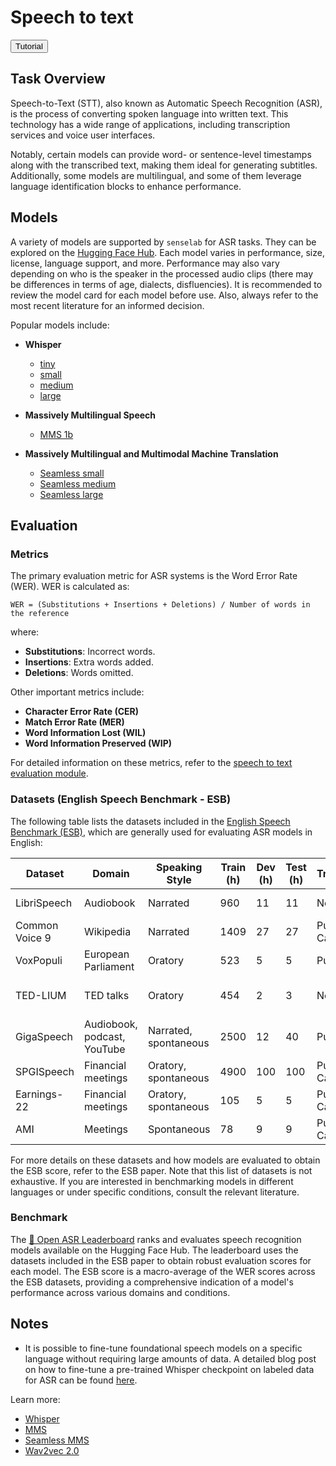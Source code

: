 <script>
    function redirectToTutorial() {
        window.location.href = "https://github.com/sensein/senselab/blob/main/tutorials/speech_to_text.ipynb";
    }
</script>

# Speech to text


<button class="tutorial-button" onclick="redirectToTutorial()">Tutorial</button>

## Task Overview
Speech-to-Text (STT), also known as Automatic Speech Recognition (ASR), is the process of converting spoken language into written text. This technology has a wide range of applications, including transcription services and voice user interfaces.

Notably, certain models can provide word- or sentence-level timestamps along with the transcribed text, making them ideal for generating subtitles. Additionally, some models are multilingual, and some of them leverage language identification blocks to enhance performance.


## Models
A variety of models are supported by ```senselab``` for ASR tasks. They can be explored on the [Hugging Face Hub](https://huggingface.co/models?library=transformers&pipeline_tag=automatic-speech-recognition&sort=downloads). Each model varies in performance, size, license, language support, and more. Performance may also vary depending on who is the speaker in the processed audio clips (there may be differences in terms of age, dialects, disfluencies). It is recommended to review the model card for each model before use. Also, always refer to the most recent literature for an informed decision.

Popular models include:
- **Whisper**
  - [tiny](https://huggingface.co/openai/whisper-tiny)
  - [small](https://huggingface.co/openai/whisper-small)
  - [medium](https://huggingface.co/openai/whisper-medium)
  - [large](https://huggingface.co/openai/whisper-large-v3)

- **Massively Multilingual Speech**
  - [MMS 1b](https://huggingface.co/facebook/mms-1b-all)

- **Massively Multilingual and Multimodal Machine Translation**
  - [Seamless small](https://huggingface.co/facebook/seamless-m4t-unity-small-s2t)
  - [Seamless medium](https://huggingface.co/facebook/hf-seamless-m4t-medium)
  - [Seamless large](https://huggingface.co/facebook/seamless-m4t-v2-large)

## Evaluation
### Metrics
The primary evaluation metric for ASR systems is the Word Error Rate (WER). WER is calculated as:

    WER = (Substitutions + Insertions + Deletions) / Number of words in the reference

where:
- **Substitutions**: Incorrect words.
- **Insertions**: Extra words added.
- **Deletions**: Words omitted.

Other important metrics include:
- **Character Error Rate (CER)**
- **Match Error Rate (MER)**
- **Word Information Lost (WIL)**
- **Word Information Preserved (WIP)**

For detailed information on these metrics, refer to the [speech to text evaluation module](speech_to_text_evaluation).

### Datasets (English Speech Benchmark - ESB)
The following table lists the datasets included in the [English Speech Benchmark (ESB)](https://arxiv.org/abs/2210.13352), which are generally used for evaluating ASR models in English:

| Dataset        | Domain                  | Speaking Style      | Train (h) | Dev (h) | Test (h) | Transcriptions         | License            |
|----------------|-------------------------|---------------------|-----------|---------|----------|------------------------|--------------------|
| LibriSpeech    | Audiobook               | Narrated            | 960       | 11      | 11       | Normalized             | CC-BY-4.0          |
| Common Voice 9 | Wikipedia               | Narrated            | 1409      | 27      | 27       | Punctuated & Cased     | CC0-1.0            |
| VoxPopuli      | European Parliament     | Oratory             | 523       | 5       | 5        | Punctuated             | CC0                |
| TED-LIUM       | TED talks               | Oratory             | 454       | 2       | 3        | Normalized             | CC-BY-NC-ND 3.0    |
| GigaSpeech     | Audiobook, podcast, YouTube | Narrated, spontaneous | 2500 | 12      | 40       | Punctuated             | Apache-2.0         |
| SPGISpeech     | Financial meetings      | Oratory, spontaneous| 4900      | 100     | 100      | Punctuated & Cased     | User Agreement     |
| Earnings-22    | Financial meetings      | Oratory, spontaneous| 105       | 5       | 5        | Punctuated & Cased     | CC-BY-SA-4.0       |
| AMI            | Meetings                | Spontaneous         | 78        | 9       | 9        | Punctuated & Cased     | CC-BY-4.0          |

For more details on these datasets and how models are evaluated to obtain the ESB score, refer to the ESB paper.
Note that this list of datasets is not exhaustive. If you are interested in benchmarking models in different languages or under specific conditions, consult the relevant literature.

### Benchmark
The [🤗 Open ASR Leaderboard](https://huggingface.co/spaces/hf-audio/open_asr_leaderboard) ranks and evaluates speech recognition models available on the Hugging Face Hub. The leaderboard uses the datasets included in the ESB paper to obtain robust evaluation scores for each model. The ESB score is a macro-average of the WER scores across the ESB datasets, providing a comprehensive indication of a model's performance across various domains and conditions.

## Notes
- It is possible to fine-tune foundational speech models on a specific language without requiring large amounts of data. A detailed blog post on how to fine-tune a pre-trained Whisper checkpoint on labeled data for ASR can be found [here](https://huggingface.co/blog/fine-tune-whisper).

Learn more:
- [Whisper](https://arxiv.org/abs/2212.04356)
- [MMS](https://arxiv.org/abs/2305.13516)
- [Seamless MMS](https://arxiv.org/abs/2308.11596)
- [Wav2vec 2.0](https://arxiv.org/abs/2006.11477)
